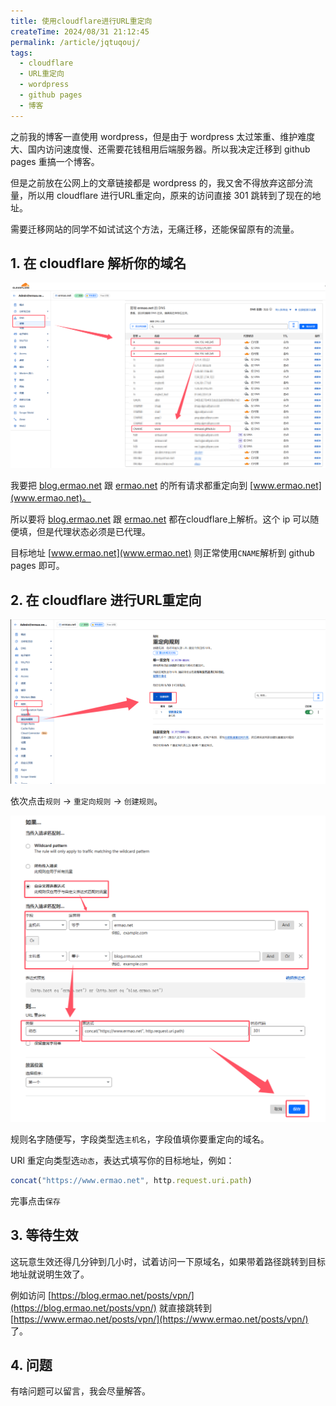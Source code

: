 ```yaml
---
title: 使用cloudflare进行URL重定向
createTime: 2024/08/31 21:12:45
permalink: /article/jqtuqouj/
tags:
  - cloudflare
  - URL重定向
  - wordpress
  - github pages
  - 博客
---
```


之前我的博客一直使用 wordpress，但是由于 wordpress 太过笨重、维护难度大、国内访问速度慢、还需要花钱租用后端服务器。所以我决定迁移到 github pages 重搞一个博客。

但是之前放在公网上的文章链接都是 wordpress 的，我又舍不得放弃这部分流量，所以用 cloudflare 进行URL重定向，原来的访问直接 301 跳转到了现在的地址。

需要迁移网站的同学不如试试这个方法，无痛迁移，还能保留原有的流量。

<!-- more -->

## 1. 在 cloudflare 解析你的域名

![alt text](images/使用cloudflare进行URL重定向/image.png)

我要把 [blog.ermao.net](blog.ermao.net) 跟 [ermao.net](ermao.net) 的所有请求都重定向到 [www.ermao.net](www.ermao.net)。

所以要将 [blog.ermao.net](blog.ermao.net) 跟 [ermao.net](ermao.net) 都在cloudflare上解析。这个 ip 可以随便填，但是代理状态必须是已代理。

目标地址 [www.ermao.net](www.ermao.net) 则正常使用`CNAME`解析到 github pages 即可。

## 2. 在 cloudflare 进行URL重定向

![alt text](images/使用cloudflare进行URL重定向/image-1.png)

依次点击`规则` -> `重定向规则` -> `创建规则`。

![alt text](images/使用cloudflare进行URL重定向/image-2.png)

规则名字随便写，字段类型选`主机名`，字段值填你要重定向的域名。

URl 重定向类型选`动态`，表达式填写你的目标地址，例如：

```javascript
concat("https://www.ermao.net", http.request.uri.path)
```

完事点击`保存`

## 3. 等待生效

这玩意生效还得几分钟到几小时，试着访问一下原域名，如果带着路径跳转到目标地址就说明生效了。

例如访问 [https://blog.ermao.net/posts/vpn/](https://blog.ermao.net/posts/vpn/) 就直接跳转到 [https://www.ermao.net/posts/vpn/](https://www.ermao.net/posts/vpn/) 了。

## 4. 问题

有啥问题可以留言，我会尽量解答。